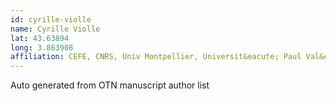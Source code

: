 ```yaml
---
id: cyrille-violle
name: Cyrille Violle
lat: 43.63894
long: 3.863908
affiliation: CEFE, CNRS, Univ Montpellier, Universit&eacute; Paul Val&eacute;ry Montpellier, Montpellier, France
---
```


Auto generated from OTN manuscript author list

